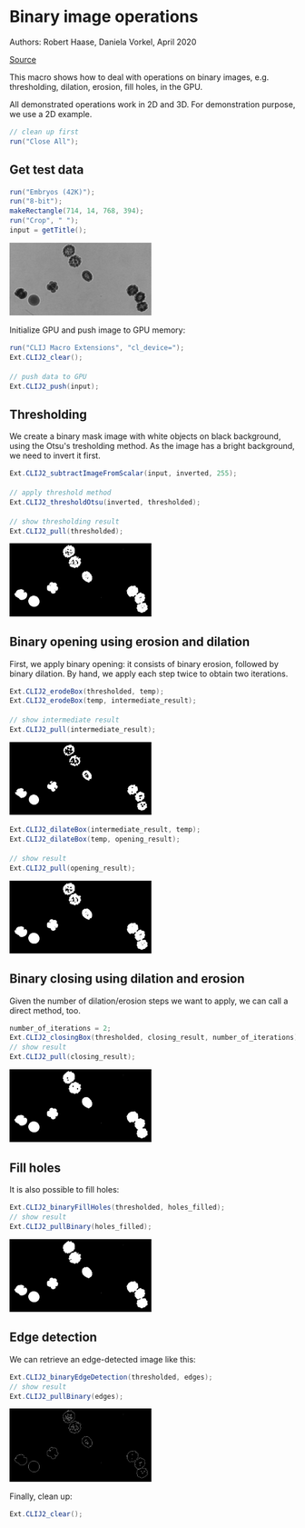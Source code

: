 

# Binary image operations
Authors: Robert Haase, Daniela Vorkel, April 2020

[Source](https://github.com/clij/clij2-docs/tree/master/src/main/macro/binary_processing.ijm)

This macro shows how to deal with operations on binary images, e.g. 
thresholding, dilation, erosion, fill holes, in the GPU.

All demonstrated operations work in 2D and 3D. For demonstration 
purpose, we use a 2D example.


```java
// clean up first
run("Close All");

```

## Get test data

```java
run("Embryos (42K)");
run("8-bit");
makeRectangle(714, 14, 768, 394);
run("Crop", " ");
input = getTitle();

```
<a href="image_1588706394529.png"><img src="image_1588706394529.png" width="250" alt="embryos.jpg"/></a>

Initialize GPU and push image to GPU memory:

```java
run("CLIJ Macro Extensions", "cl_device=");
Ext.CLIJ2_clear();

// push data to GPU
Ext.CLIJ2_push(input);


```

## Thresholding
We create a binary mask image with white objects on black background, using the Otsu's 
tresholding method. As the image has a bright background, we need to invert it first.

```java
Ext.CLIJ2_subtractImageFromScalar(input, inverted, 255);

// apply threshold method
Ext.CLIJ2_thresholdOtsu(inverted, thresholded);

// show thresholding result
Ext.CLIJ2_pull(thresholded);

```
<a href="image_1588706395030.png"><img src="image_1588706395030.png" width="250" alt="CLIJ2_thresholdOtsu_result4"/></a>

## Binary opening using erosion and dilation
First, we apply binary opening: it consists of binary erosion, followed by binary dilation.
By hand, we apply each step twice to obtain two iterations.


```java
Ext.CLIJ2_erodeBox(thresholded, temp);
Ext.CLIJ2_erodeBox(temp, intermediate_result);

// show intermediate result
Ext.CLIJ2_pull(intermediate_result);
```
<a href="image_1588706395111.png"><img src="image_1588706395111.png" width="250" alt="CLIJ2_erodeBox_result6"/></a>


```java
Ext.CLIJ2_dilateBox(intermediate_result, temp);
Ext.CLIJ2_dilateBox(temp, opening_result);

// show result
Ext.CLIJ2_pull(opening_result);

```
<a href="image_1588706395194.png"><img src="image_1588706395194.png" width="250" alt="CLIJ2_dilateBox_result7"/></a>

## Binary closing using dilation and erosion
Given the number of dilation/erosion steps we want to apply, we can call a direct method, too. 


```java
number_of_iterations = 2;
Ext.CLIJ2_closingBox(thresholded, closing_result, number_of_iterations);
// show result
Ext.CLIJ2_pull(closing_result);

```
<a href="image_1588706395262.png"><img src="image_1588706395262.png" width="250" alt="CLIJ2_closingBox_result8"/></a>

## Fill holes
It is also possible to fill holes:

```java
Ext.CLIJ2_binaryFillHoles(thresholded, holes_filled);
// show result
Ext.CLIJ2_pullBinary(holes_filled);

```
<a href="image_1588706395509.png"><img src="image_1588706395509.png" width="250" alt="CLIJ2_binaryFillHoles_result9"/></a>

## Edge detection
We can retrieve an edge-detected image like this:

```java
Ext.CLIJ2_binaryEdgeDetection(thresholded, edges);
// show result
Ext.CLIJ2_pullBinary(edges);

```
<a href="image_1588706395598.png"><img src="image_1588706395598.png" width="250" alt="CLIJ2_binaryEdgeDetection_result10"/></a>

Finally, clean up:

```java
Ext.CLIJ2_clear();

```



```
```
